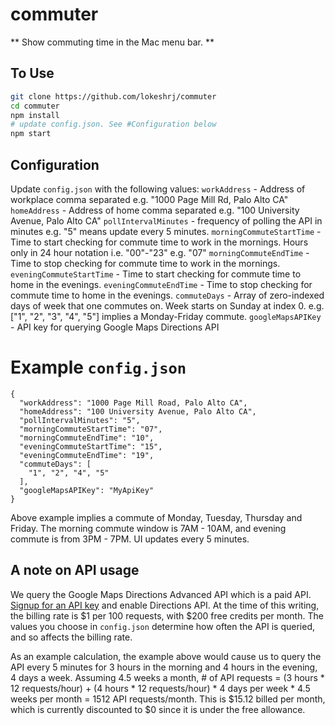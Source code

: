 # commuter

** Show commuting time in the  Mac menu bar. **

## To Use

```bash
git clone https://github.com/lokeshrj/commuter
cd commuter
npm install
# update config.json. See #Configuration below
npm start
```

## Configuration

Update `config.json` with the following values:
`workAddress` - Address of workplace comma separated e.g. "1000 Page Mill Rd, Palo Alto CA"
`homeAddress` - Address of home comma separated e.g. "100 University Avenue, Palo Alto CA"
`pollIntervalMinutes` - frequency of polling the API in minutes e.g. "5" means update every 5 minutes.
`morningCommuteStartTime` - Time to start checking for commute time to work in the mornings. Hours only in 24 hour notation i.e. "00"-"23" e.g. "07"
`morningCommuteEndTime` - Time to stop checking for commute time to work in the mornings.
`eveningCommuteStartTime` - Time to start checking for commute time to home in the evenings.
`eveningCommuteEndTime` - Time to stop checking for commute time to home in the evenings.
`commuteDays` - Array of zero-indexed days of week that one commutes on. Week starts on Sunday at index 0. e.g. ["1", "2", "3", "4", "5"] implies a Monday-Friday commute.
`googleMapsAPIKey` - API key for querying Google Maps Directions API

# Example `config.json`

```
{
  "workAddress": "1000 Page Mill Road, Palo Alto CA",
  "homeAddress": "100 University Avenue, Palo Alto CA",
  "pollIntervalMinutes": "5",
  "morningCommuteStartTime": "07",
  "morningCommuteEndTime": "10",
  "eveningCommuteStartTime": "15",
  "eveningCommuteEndTime": "19",
  "commuteDays": [
    "1", "2", "4", "5"
  ],
  "googleMapsAPIKey": "MyApiKey"
}
```

Above example implies a commute of Monday, Tuesday, Thursday and Friday. The morning commute window is 7AM - 10AM, and evening commute is from 3PM - 7PM. UI updates every 5 minutes.

## A note on API usage

We query the Google Maps Directions Advanced API which is a paid API. [Signup for an API key](https://developers.google.com/maps/documentation/javascript/get-api-key) and enable Directions API.
At the time of this writing, the billing rate is $1 per 100 requests, with $200 free credits per month.
The values you choose in `config.json` determine how often the API is queried, and so affects the billing rate.

As an example calculation, the example above would cause us to query the API every 5 minutes for 3 hours in the morning and 4 hours in the evening, 4 days a week. Assuming 4.5 weeks a month, # of API requests = (3 hours * 12 requests/hour) + (4 hours * 12 requests/hour) * 4 days per week * 4.5 weeks per month = 1512 API requests/month. This is $15.12 billed per month, which is currently discounted to $0 since it is under the free allowance.
